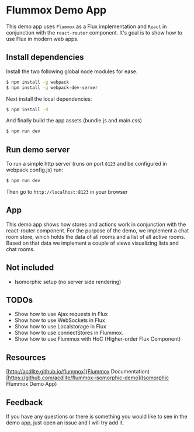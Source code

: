 # Flummox Demo App

This demo app uses `Flummox` as a Flux implementation and `React` in conjunction with the `react-router` component. It's goal is to show how to use Flux in modern web apps.


## Install dependencies

Install the two following global node modules for ease.

```bash
$ npm install -g webpack
$ npm install -g webpack-dev-server
```

Next install the local dependencies:
```bash
$ npm install -d
```

And finally build the app assets (bundle.js and main.css) 

```bash
$ npm run dev
```

## Run demo server

To run a simple http server (runs on port `8123` and be configured in webpack.config.js) 
run: 

```bash
$ npm run dev
```

Then go to `http://localhost:8123` in your browser


## App

This demo app shows how stores and actions work in conjunction with the react-router component. For the
purpose of the demo, we implement a chat room store,  which holds the data of all rooms and a list of
all active rooms. Based on that data we implement a couple of views visualizing lists and chat rooms.



## Not included
* Isomorphic setup (no server side rendering)

## TODOs

* Show how to use Ajax requests in Flux
* Show how to use WebSockets in Flux
* Show how to use Localstorage in Flux
* Show how to use connectStores in Flummox.
* Show how to use Flummox with HoC (Higher-order Flux Component)


## Resources

[http://acdlite.github.io/flummox](Flummox Documentation)
[https://github.com/acdlite/flummox-isomorphic-demo](Isomorphic Flummox Demo App)


## Feedback

If you have any questions or there is something you would like to see in the demo 
app, just open an issue and I will try add it.

